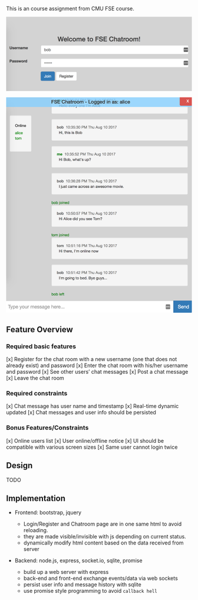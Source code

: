 This is an course assignment from CMU FSE course.

![screenshot](./doc/screenshot-1.png)

![screenshot](./doc/screenshot-2.png)


## Feature Overview
### Required basic features

[x] Register for the chat room with a new username (one that does not already exist) and password
[x] Enter the chat room with his/her username and password
[x] See other users’ chat messages
[x] Post a chat message
[x] Leave the chat room

### Required constraints

[x] Chat message has user name and timestamp
[x] Real-time dynamic updated
[x] Chat messages and user info should be persisted

### Bonus Features/Constraints

[x] Online users list
[x] User online/offline notice
[x] UI should be compatible with various screen sizes
[x] Same user cannot login twice

## Design
TODO

## Implementation

- Frontend: bootstrap, jquery
  - Login/Register and Chatroom page are in one same html to avoid reloading. 
  - they are made visible/invisible with js depending on current status.
  - dynamically modify html content based on the data received from server
  
- Backend: node.js, express, socket.io, sqlite, promise
  - build up a web server with express
  - back-end and front-end exchange events/data via web sockets 
  - persist user info and message history with sqlite
  - use promise style programming to avoid `callback hell`

